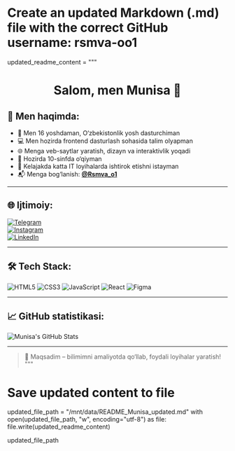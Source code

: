 # Create an updated Markdown (.md) file with the correct GitHub username: rsmva-oo1

updated_readme_content = """
<h1 align="center">Salom, men Munisa 👋</h1>

## 🧕 Men haqimda:

- 👧 Men 16 yoshdaman, O‘zbekistonlik yosh dasturchiman  
- 💻 Men hozirda frontend  dasturlash sohasida talim olyapman  
- 🌐 Menga veb-saytlar yaratish, dizayn va interaktivlik yoqadi  
- 🏫 Hozirda 10-sinfda o‘qiyman  
- 🤝 Kelajakda katta IT loyihalarda ishtirok etishni istayman  
- 📬 Menga bog‘lanish: **[@Rsmva_o1](https://t.me/Rsmva_o1)**

---

## 🌐 Ijtimoiy:

[![Telegram](https://img.shields.io/badge/Telegram-2CA5E0?style=for-the-badge&logo=telegram&logoColor=white)](https://t.me/Rsmva_o1)  
[![Instagram](https://img.shields.io/badge/Instagram-E4405F?style=for-the-badge&logo=instagram&logoColor=white)](#)  
[![LinkedIn](https://img.shields.io/badge/LinkedIn-0077B5?style=for-the-badge&logo=linkedin&logoColor=white)](#)

---

## 🛠 Tech Stack:

![HTML5](https://img.shields.io/badge/HTML5-E34F26?style=for-the-badge&logo=html5&logoColor=white)
![CSS3](https://img.shields.io/badge/CSS3-1572B6?style=for-the-badge&logo=css3&logoColor=white)
![JavaScript](https://img.shields.io/badge/JAVASCRIPT-F7DF1E?style=for-the-badge&logo=javascript&logoColor=black)
![React](https://img.shields.io/badge/REACT-20232A?style=for-the-badge&logo=react&logoColor=61DAFB)
![Figma](https://img.shields.io/badge/Figma-F24E1E?style=for-the-badge&logo=figma&logoColor=white)

---

## 📈 GitHub statistikasi:

![Munisa's GitHub Stats](https://github-readme-stats.vercel.app/api?username=rsmva-oo1&show_icons=true&theme=radical)

---

> 🎯 Maqsadim – bilimimni amaliyotda qo‘llab, foydali loyihalar yaratish!
"""

# Save updated content to file
updated_file_path = "/mnt/data/README_Munisa_updated.md"
with open(updated_file_path, "w", encoding="utf-8") as file:
    file.write(updated_readme_content)

updated_file_path
